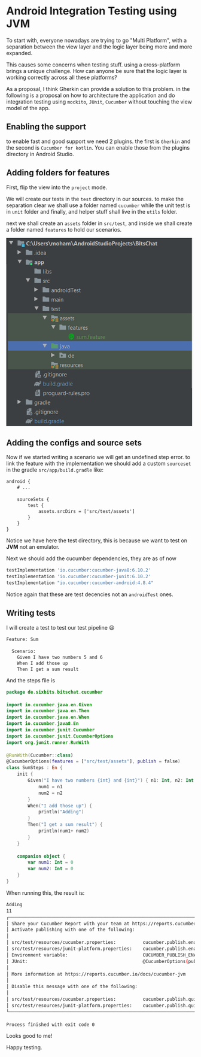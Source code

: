 # Android Integration Testing using JVM

To start with, everyone nowadays are trying to go "Multi Platform", with a separation between the view layer and the logic layer being more and more expanded.

This causes some concerns when testing stuff. using a cross-platform brings a unique challenge. How can anyone be sure that the logic layer is working correctly across all these platforms?

As a proposal, I think Gherkin can provide a solution to this problem. in the following is a proposal on how to architecture the application and do integration testing using `mockito`, `JUnit`, `Cucumber` without touching the view model of the app.

## Enabling the support

to enable fast and good support we need 2 plugins. the first is `Gherkin` and the second is `Cucumber for kotlin`. You can enable those from the plugins directory in Android Studio.

## Adding folders for features

First, flip the view into the `project` mode.

We will create our tests in the `test` directory in our sources. to make the separation clear we shall use a folder named `cucumber` while the unit test is in `unit` folder and finally, and helper stuff shall live in the `utils` folder.

next we shall create an `assets` folder in `src/test`, and inside we shall create a folder named `features` to hold our scenarios.

![Tree](./feature-tree.png)

## Adding the configs and source sets

Now if we started writing a scenario we will get an undefined step error. to link the feature with the implementation we should add a custom `sourceset` in the gradle `src/app/build.gradle` like:

```DSL
android {
    # ...

    sourceSets {
        test {
            assets.srcDirs = ['src/test/assets']
        }
    }
}
```

Notice we have here the test directory, this is because we want to test on **JVM** not an emulator.

Next we should add the cucumber dependencies, they are as of now

```groovy
testImplementation 'io.cucumber:cucumber-java8:6.10.2'
testImplementation 'io.cucumber:cucumber-junit:6.10.2'
testImplementation "io.cucumber:cucumber-android:4.8.4"
```

Notice again that these are test decencies not an `androidTest` ones.

## Writing tests

I will create a test to test our test pipeline :laughing:

```gherkin
Feature: Sum

  Scenario:
    Given I have two numbers 5 and 6
    When I add those up
    Then I get a sum result
```

And the steps file is

```kotlin
package de.sixbits.bitschat.cucumber

import io.cucumber.java.en.Given
import io.cucumber.java.en.Then
import io.cucumber.java.en.When
import io.cucumber.java8.En
import io.cucumber.junit.Cucumber
import io.cucumber.junit.CucumberOptions
import org.junit.runner.RunWith

@RunWith(Cucumber::class)
@CucumberOptions(features = ["src/test/assets"], publish = false)
class SumSteps : En {
    init {
        Given("I have two numbers {int} and {int}") { n1: Int, n2: Int ->
            num1 = n1
            num2 = n2
        }
        When("I add those up") {
            println("Adding")
        }
        Then("I get a sum result") {
            println(num1+ num2)
        }
    }

    companion object {
        var num1: Int = 0
        var num2: Int = 0
    }
}
```

When running this, the result is:

```sh
Adding
11
┌───────────────────────────────────────────────────────────────────────────────────┐
│ Share your Cucumber Report with your team at https://reports.cucumber.io          │
│ Activate publishing with one of the following:                                    │
│                                                                                   │
│ src/test/resources/cucumber.properties:          cucumber.publish.enabled=true    │
│ src/test/resources/junit-platform.properties:    cucumber.publish.enabled=true    │
│ Environment variable:                            CUCUMBER_PUBLISH_ENABLED=true    │
│ JUnit:                                           @CucumberOptions(publish = true) │
│                                                                                   │
│ More information at https://reports.cucumber.io/docs/cucumber-jvm                 │
│                                                                                   │
│ Disable this message with one of the following:                                   │
│                                                                                   │
│ src/test/resources/cucumber.properties:          cucumber.publish.quiet=true      │
│ src/test/resources/junit-platform.properties:    cucumber.publish.quiet=true      │
└───────────────────────────────────────────────────────────────────────────────────┘

Process finished with exit code 0

```



Looks good to me!

Happy testing.